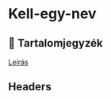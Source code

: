 # Kell-egy-nev


## 📜 Tartalomjegyzék
[Leírás](#headers)  


<a name="headers"/>
<h2>
Headers
  </h2>
</a>



